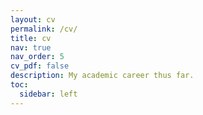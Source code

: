 ```yaml
---
layout: cv
permalink: /cv/
title: cv
nav: true
nav_order: 5
cv_pdf: false
description: My academic career thus far.
toc:
  sidebar: left
---
```

